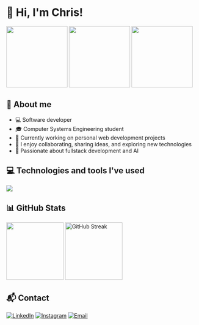 <h1 align="start">👋 Hi, I'm Chris!</h1>

<p align="start">
  <img src="https://media0.giphy.com/media/v1.Y2lkPTc5MGI3NjExOGRibGxyZjU5NHo1czVycGNqN21tbjE0YTVqdXNvczV1NDJsZTNxNiZlcD12MV9pbnRlcm5hbF9naWZfYnlfaWQmY3Q9Zw/OLPQ6z2hlHmwFc4Hso/giphy.gif" width="160px">
  <img height="160em" src="https://github-readme-stats.vercel.app/api?username=xchrisdev&show_icons=true&theme=tokyonight&hide_border=true&count_private=true"/>
  <img height="160em" src="https://github-readme-stats.vercel.app/api/top-langs/?username=xchrisdev&layout=compact&langs_count=6&theme=tokyonight&hide_border=true"/>
</p>

## 🧠 About me
- 💻 Software developer
- 🎓 Computer Systems Engineering student
- 🔭 Currently working on personal web development projects
- 💬 I enjoy collaborating, sharing ideas, and exploring new technologies
- 🚀 Passionate about fullstack development and AI

## 💻 Technologies and tools I've used

<img src="https://skillicons.dev/icons?i=cpp,java,python,php,mysql,firebase,html,css,js,fastapi,flask,vite,laravel,react,vue,tailwind,bootstrap,git,github,godot,androidstudio,flutter,figma&theme=dark" />

## 📊 GitHub Stats
<p align="start">
  <img height="150em" src="https://github-profile-summary-cards.vercel.app/api/cards/profile-details?username=xchrisdev&theme=tokyonight" />
  <img height="150em" src="https://github-readme-streak-stats.herokuapp.com?user=xchrisdev&theme=tokyonight&hide_border=true" alt="GitHub Streak" />
</p>

## 📬 Contact

[![LinkedIn](https://skillicons.dev/icons?i=linkedin&theme=dark)](https://www.linkedin.com/in/chris-sarmiento-casillas)
[![Instagram](https://skillicons.dev/icons?i=instagram&theme=dark)](https://instagram.com/xchris.py)
[![Email](https://skillicons.dev/icons?i=gmail&theme=dark)](mailto:chrissarmiento200203@gmail.com)
